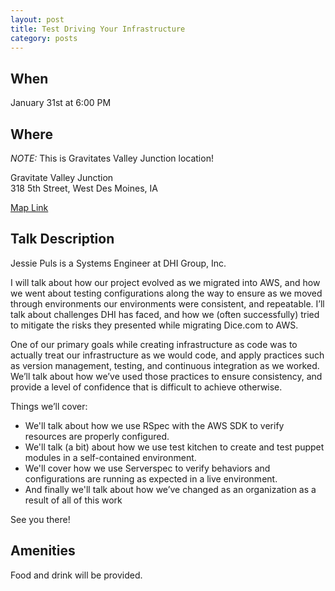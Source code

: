 ```yaml
---
layout: post
title: Test Driving Your Infrastructure
category: posts
---
```


## When

January 31st at 6:00 PM

## Where

_NOTE:_ This is Gravitates Valley Junction location!

Gravitate Valley Junction<br />
318 5th Street, West Des Moines, IA

[Map Link](https://www.google.com/maps?f=q&hl=en&q=318+5th+Street,+West+Des+Moines,+IA,+us)

## Talk Description

Jessie Puls is a Systems Engineer at DHI Group, Inc.

I will talk about how our project evolved as we migrated into AWS, and how we went about testing configurations along the way to ensure as we moved through environments our environments were consistent, and repeatable. I’ll talk about challenges DHI has faced, and how we (often successfully) tried to mitigate the risks they presented while migrating Dice.com to AWS. 

One of our primary goals while creating infrastructure as code was to actually treat our infrastructure as we would code, and apply practices such as version management, testing, and continuous integration as we worked. We’ll talk about how we’ve used those practices to ensure consistency, and provide a level of confidence that is difficult to achieve otherwise.

Things we’ll cover:

 - We'll talk about how we use RSpec with the AWS SDK to verify resources are properly configured.
 - We'll talk (a bit) about how we use test kitchen to create and test puppet modules in a self-contained environment.
 - We'll cover how we use Serverspec to verify behaviors and configurations are running as expected in a live environment.
 - And finally we'll talk about how we’ve changed as an organization as a result of all of this work

See you there!

## Amenities

Food and drink will be provided.
